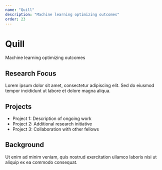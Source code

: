 ```yaml
---
name: "Quill"
description: "Machine learning optimizing outcomes"
order: 23
---
```


# Quill

Machine learning optimizing outcomes

## Research Focus

Lorem ipsum dolor sit amet, consectetur adipiscing elit. Sed do eiusmod tempor incididunt ut labore et dolore magna aliqua.

## Projects

- Project 1: Description of ongoing work
- Project 2: Additional research initiative
- Project 3: Collaboration with other fellows

## Background

Ut enim ad minim veniam, quis nostrud exercitation ullamco laboris nisi ut aliquip ex ea commodo consequat.
